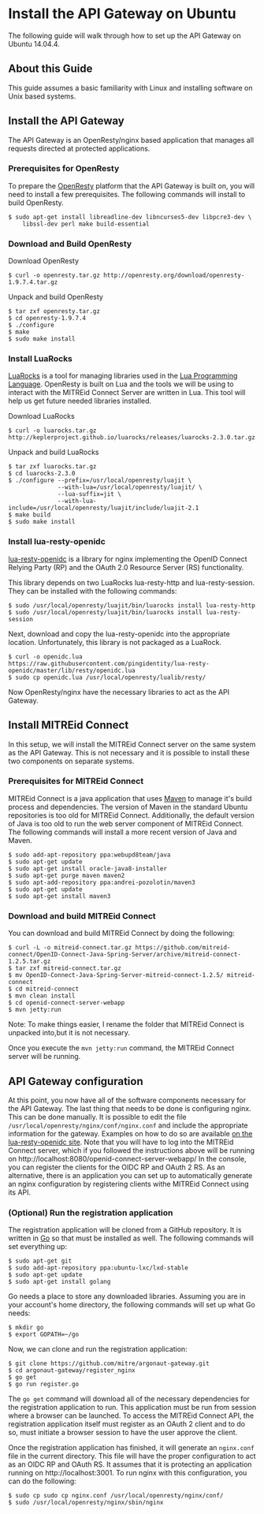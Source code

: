 # Install the API Gateway on Ubuntu

The following guide will walk through how to set up the API Gateway on Ubuntu
14.04.4.

## About this Guide

This guide assumes a basic familiarity with Linux and installing software on
Unix based systems.

## Install the API Gateway

The API Gateway is an OpenResty/nginx based application that manages all
requests directed at protected applications.

### Prerequisites for OpenResty

To prepare the [OpenResty](https://openresty.org) platform that the API Gateway
is built on, you will need to install a few prerequisites. The following
commands will install to build OpenResty.

```
$ sudo apt-get install libreadline-dev libncurses5-dev libpcre3-dev \
    libssl-dev perl make build-essential
```

### Download and Build OpenResty

Download OpenResty

```
$ curl -o openresty.tar.gz http://openresty.org/download/openresty-1.9.7.4.tar.gz
```

Unpack and build OpenResty

```
$ tar zxf openresty.tar.gz
$ cd openresty-1.9.7.4
$ ./configure
$ make
$ sudo make install
```

### Install LuaRocks

[LuaRocks](https://luarocks.org/) is a tool for managing libraries used in the
[Lua Programming Language](http://www.lua.org/). OpenResty is built on Lua and
the tools we will be using to interact with the MITREid Connect Server are
written in Lua. This tool will help us get future needed libraries installed.

Download LuaRocks

```
$ curl -o luarocks.tar.gz http://keplerproject.github.io/luarocks/releases/luarocks-2.3.0.tar.gz
```

Unpack and build LuaRocks

```
$ tar zxf luarocks.tar.gz
$ cd luarocks-2.3.0
$ ./configure --prefix=/usr/local/openresty/luajit \
              --with-lua=/usr/local/openresty/luajit/ \
              --lua-suffix=jit \
              --with-lua-include=/usr/local/openresty/luajit/include/luajit-2.1
$ make build
$ sudo make install
```

### Install lua-resty-openidc

[lua-resty-openidc](https://github.com/pingidentity/lua-resty-openidc) is a library for nginx implementing the OpenID Connect Relying Party (RP) and the OAuth 2.0 Resource Server (RS) functionality.

This library depends on two LuaRocks lua-resty-http and lua-resty-session. They
can be installed with the following commands:

```
$ sudo /usr/local/openresty/luajit/bin/luarocks install lua-resty-http
$ sudo /usr/local/openresty/luajit/bin/luarocks install lua-resty-session
```

Next, download and copy the lua-resty-openidc into the appropriate location.
Unfortunately, this library is not packaged as a LuaRock.

```
$ curl -o openidc.lua https://raw.githubusercontent.com/pingidentity/lua-resty-openidc/master/lib/resty/openidc.lua
$ sudo cp openidc.lua /usr/local/openresty/lualib/resty/
```
Now OpenResty/nginx have the necessary libraries to act as the API Gateway.

## Install MITREid Connect

In this setup, we will install the MITREid Connect server on the same system as
the API Gateway. This is not necessary and it is possible to install these two
components on separate systems.

### Prerequisites for MITREid Connect

MITREid Connect is a java application that uses [Maven](https://maven.apache.org/)
to manage it's build process and dependencies. The version of Maven in the
standard Ubuntu repositories is too old for MITREid Connect. Additionally, the
default version of Java is too old to run the web server component of MITREid
Connect. The following commands will install a more recent version of Java and
Maven.

```
$ sudo add-apt-repository ppa:webupd8team/java
$ sudo apt-get update
$ sudo apt-get install oracle-java8-installer
$ sudo apt-get purge maven maven2
$ sudo apt-add-repository ppa:andrei-pozolotin/maven3
$ sudo apt-get update
$ sudo apt-get install maven3
```

### Download and build MITREid Connect

You can download and build MITREid Connect by doing the following:

```
$ curl -L -o mitreid-connect.tar.gz https://github.com/mitreid-connect/OpenID-Connect-Java-Spring-Server/archive/mitreid-connect-1.2.5.tar.gz
$ tar zxf mitreid-connect.tar.gz
$ mv OpenID-Connect-Java-Spring-Server-mitreid-connect-1.2.5/ mitreid-connect
$ cd mitreid-connect
$ mvn clean install
$ cd openid-connect-server-webapp
$ mvn jetty:run
```

Note: To make things easier, I rename the folder that MITREid Connect is
unpacked into,but it is not necessary.

Once you execute the `mvn jetty:run` command, the MITREid Connect server will be
running.

## API Gateway configuration

At this point, you now have all of the software components necessary for the API
Gateway. The last thing that needs to be done is configuring nginx. This can be
done manually. It is possible to edit the file `/usr/local/openresty/nginx/conf/nginx.conf`
and include the appropriate information for the gateway. Examples on how to do
so are available [on the lua-resty-openidc site](https://github.com/pingidentity/lua-resty-openidc#sample-configuration-for-google-signin).
Note that you will have to log into the MITREid Connect server, which if you
followed the instructions above will be running on http://localhost:8080/openid-connect-server-webapp/
In the console, you can register the clients for the OIDC RP and OAuth 2 RS.
As an alternative, there is an application you can set up to automatically
generate an nginx configuration by registering clients withe MITREid Connect
using its API.

### (Optional) Run the registration application

The registration application will be cloned from a GitHub repository. It is
written in [Go](https://golang.org/) so that must be installed as well. The
following commands will set everything up:

```
$ sudo apt-get git
$ sudo add-apt-repository ppa:ubuntu-lxc/lxd-stable
$ sudo apt-get update
$ sudo apt-get install golang
```

Go needs a place to store any downloaded libraries. Assuming you are in your
account's home directory, the following commands will set up what Go needs:

```
$ mkdir go
$ export GOPATH=~/go
```

Now, we can clone and run the registration application:

```
$ git clone https://github.com/mitre/argonaut-gateway.git
$ cd argonaut-gateway/register_nginx
$ go get
$ go run register.go
```

The `go get` command will download all of the necessary dependencies for the
registration application to run. This application must be run from session where
a browser can be launched. To access the MITREid Connect API, the registration
application itself must register as an OAuth 2 client and to do so, must
initiate a browser session to have the user approve the client.

Once the registration application has finished, it will generate an `nginx.conf`
file in the current directory. This file will have the proper configuration to
act as an OIDC RP and OAuth RS. It assumes that it is protecting an application
running on http://localhost:3001. To run nginx with this configuration, you can
do the following:

```
$ sudo cp sudo cp nginx.conf /usr/local/openresty/nginx/conf/
$ sudo /usr/local/openresty/nginx/sbin/nginx
```
